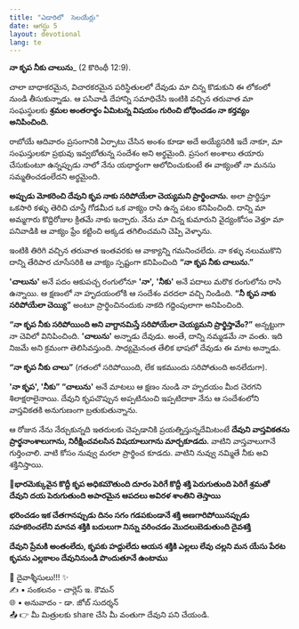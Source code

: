 ```yaml
---
title: "ఎడారిలో  సెలయేర్లు"
date: ఆగస్టు 5
layout: devotional
lang: te
---
```


**నా కృప నీకు చాలును**_ (2 కొరింథీ 12:9). 

చాలా బాధాకరమైన, విచారకరమైన పరిస్థితులలో దేవుడు మా చిన్న కొడుకుని ఈ లోకంలో నుండి తీసుకున్నాడు. ఆ పసివాడి దేహాన్ని సమాధిచేసి ఇంటికి వచ్చిన తరువాత మా సంఘస్థులకు **శ్రమల అంతరార్థం ఏమిటన్న విషయం గురించి బోధించడం నా కర్తవ్యం అనిపించింది.**

రాబోయే ఆదివారం ప్రసంగానికి ఏర్పాటు చేసిన అంశం కూడా అదే అయ్యేసరికి ఇదే నాకూ, మా సంఘస్తులకూ ప్రభువు ఇవ్వబోతున్న సందేశం అని అర్థమైంది. ప్రసంగ అంశాలు తయారు చేసుకుంటూ ఉన్నప్పుడు నాలో నేను యథార్థంగా ఆలోచించుకుంటే ఈ వాక్యంతో నా మనసు సమ్మతించడంలేదని అర్థమైంది. 

**అప్పుడు మోకరించి దేవుని కృప నాకు సరిపోయేలా చెయ్యమని ప్రార్థించాను.** అలా ప్రార్థిస్తూ ఒకసారి కళ్ళు తెరిచి చూస్తే గోడమీద ఒక వాక్యం రాసి ఉన్న పటం కనిపించింది. దాన్ని మా అమ్మగారు కొద్దిరోజుల క్రితమే నాకు ఇచ్చారు. నేను మా చిన్న కుమారుని వైద్యంకోసం వెళ్తూ మా పనివాడికి ఆ వాక్యం ఫ్రేం కట్టించి అక్కడ తగిలించమని చెప్పి వెళ్ళాను.

ఇంటికి తిరిగి వచ్చిన తరువాత ఇంతవరకు ఆ వాక్యాన్ని గమనించలేదు. నా కళ్ళు నలుముకొని దాన్ని తేరిపార చూసేసరికి ఆ వాక్యం స్పష్టంగా కనిపించింది **“నా కృప నీకు చాలును.”**

**'చాలును'** అనే పదం ఆకుపచ్చ రంగులోనూ **'నా',** **'నీకు'** అనే పదాలు మరొక రంగులోను రాసి ఉన్నాయి.
ఆ క్షణంలో నా హృదయంలోకి ఆ సందేశం వరదలా వచ్చి నిండింది. **“నీ కృప నాకు సరిపోయేలా చెయ్యి”** అంటూ ప్రార్థించినందుకు నాకది గద్దింపులాగా అనిపించింది.

**“నా కృప నీకు సరిపోయింది అని వాగ్దానమిస్తే సరిపోయేలా చెయ్యమని ప్రార్థిస్తావేం?”** అన్నట్టుగా నా చెవిలో వినిపించింది. **'చాలును'** అన్నాడు దేవుడు. అంతే, దాన్ని నమ్మడమే నా వంతు. ఇది నిజమే అని క్రమంగా తెలిసివస్తుంది. సాధ్యమైనంత తేలిక భాషలో దేవుడు ఈ మాట అన్నాడు. 

**“నా కృప నీకు చాలు”** (గతంలో సరిపోయింది, లేక ఇకముందు సరిపోతుంది అనలేదుగా).

**'నా కృప', 'నీకు” “చాలును'** అనే మాటలు ఆ క్షణం నుండి నా హృదయం మీద చెరగని శిలాక్షరాలైనాయి. దేవుని కృపచొప్పున అప్పటినుంచి ఇప్పటిదాకా నేను ఆ సందేశంలోని వాస్తవికతకి అనుగుణంగా బ్రతుకుతున్నాను.

ఆ రోజున నేను నేర్చుకున్నది ఇతరులకు చెప్పడానికి ప్రయత్నిస్తున్నదేమిటంటే **దేవుని వాస్తవికతను ప్రార్థనాంశాలుగాను, నిరీక్షించవలసిన విషయాలుగాను మార్చకూడదు.** వాటిని వాస్తవాలుగానే గుర్తించాలి. వాటి కోసం  నువ్వు మరలా ప్రార్థించ కూడదు. వాటిని నువ్వు నమ్మితే నీకు అవి శక్తినిస్తాయి.

**📖భారమెక్కువైన కొద్దీ కృప అధికమౌతుంది దూరం పెరిగే కొద్దీ శక్తి పెరుగుతుంది పెరిగే శ్రమతో దేవుని దయ పెరుగుతుంది అపారమైన ఆపదలు అవిరళ శాంతిని తెస్తాయి**

**భరించడం ఇక చేతగానప్పుడు దినం సగం గడపకుండానే శక్తి అణగారిపోయినప్పుడు సహకరించలేని మానవ శక్తికి బదులుగా నిన్ను వరించడం మొదలుబెడుతుంది దైవశక్తి**

**దేవుని ప్రేమకి అంతంలేదు, కృపకు హద్దులేదు ఆయన శక్తికి ఎల్లలు లేవు చల్లని మన యేసు పేరట కృపను ఎల్లకాలం దేవునినుండి పొందుతూనే ఉంటాము**


<div class="blessing">🙏 <span class="bless-text">దైవాశ్శీసులు!!!</span> ✨</div>

<div class="credit">✍️ <span class="credit-text">▪ సంకలనం - చార్లెస్ ఇ. కౌమన్</span></div>
<div class="credit">🌐 <span class="credit-text">▪ అనువాదం - డా. జోబ్ సుదర్శన్</span></div>


<div class="share">📤 👉 <span class="share-text">మీ మిత్రులకు share చేసి మీ వంతుగా దేవుని పని చేయండి.</span></div>
